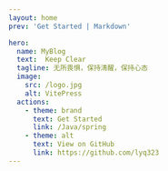 ```yaml
---
layout: home
prev: 'Get Started | Markdown'

hero:
  name: MyBlog
  text:  Keep Clear
  tagline: 无所畏惧，保持清醒，保持心态
  image:
    src: /logo.jpg
    alt: VitePress
  actions:
    - theme: brand
      text: Get Started
      link: /Java/spring
    - theme: alt
      text: View on GitHub
      link: https://github.com/lyq323
---
```







